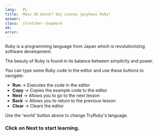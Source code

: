 ```yaml
---
lang:   PL
title:  Masz 30 minut? Daj szansę językowi Ruby!
answer:
class:  stretcher chapmark
ok:
error:
---
```


Ruby is a programming language from Japan which is revolutionizing
software development.

The beauty of Ruby is found in its balance between simplicity and power.

You can type some Ruby code in the editor and use these buttons to navigate:

- __Run__ &rarr; Executes the code in the editor
- __Copy__ &rarr; Copies the example code to the editor
- __Next__ &rarr; Allows you to go to the next lesson
- __Back__ &rarr; Allows you to return to the previous lesson
- __Clear__ &rarr; Clears the editor

Use the 'world' button <span aria-hidden="true" class="glyphicon glyphicon-globe"></span>
above to change TryRuby's language.

### Click on __Next__ to start learning.
